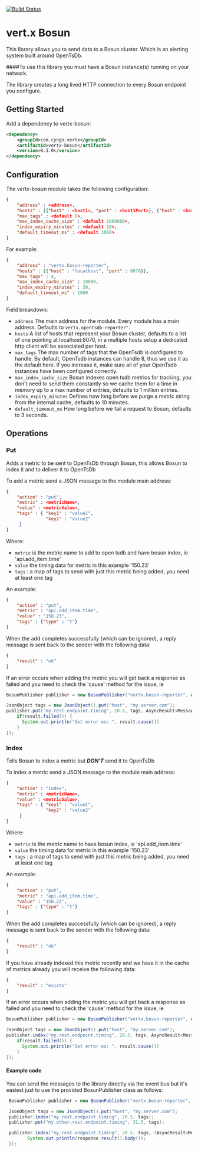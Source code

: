 
[![Build Status](https://travis-ci.org/cyngn/vertx-bosun.svg?branch=master)](https://travis-ci.org/cyngn/vertx-bosun)

# vert.x Bosun

This library allows you to send data to a Bosun cluster. Which is an alerting system built around OpenTsDb.

####To use this library you must have a Bosun instance(s) running on your network.

The library creates a long lived HTTP connection to every Bosun endpoint you configure.

## Getting Started

Add a dependency to vertx-bosun:

```xml
<dependency>
    <groupId>com.cyngn.vertx</groupId>
    <artifactId>vertx-bosun</artifactId>
    <version>0.1.0</version>
</dependency>
```

## Configuration

The vertx-bosun module takes the following configuration:
```json
{
    "address" : <address>,
    "hosts" : [{"host" : <host1>, "port" : <host1Port>}, {"host" : <host2>, "port" : <host2Port>}],
    "max_tags" : <default 8>,
    "max_index_cache_size" : <default 1000000>,
    "index_expiry_minutes" : <default 10>,
    "default_timeout_ms" : <default 3000>
}
```
For example:
```json
{
    "address" : "vertx.bosun-reporter",
    "hosts" : [{"host" : "localhost", "port" : 8070}],
    "max_tags" : 4,
    "max_index_cache_size" : 10000,
    "index_expiry_minutes" : 30,
    "default_timeout_ms" : 1000
}
```
Field breakdown:

* `address` The main address for the module. Every module has a main address. Defaults to `vertx.opentsdb-reporter"`.
* `hosts` A list of hosts that represent your Bosun cluster, defaults to a list of one pointing at localhost:8070, in a multiple hosts setup a dedicated http client will be associated per host.
* `max_tags` The max number of tags that the OpenTsdb is configured to handle.  By default, OpenTsdb instances can handle 8, thus we use it as the default here.  If you increase it, make sure all of your OpenTsdb instances have been configured correctly.
* `max_index_cache_size` Bosun indexes open tsdb metrics for tracking, you don't need to send them constantly so we cache them for a time in memory up to a max number of entries, defaults to 1 million entries.
* `index_expiry_minutes` Defines how long before we purge a metric string from the internal cache, defaults to 10 minutes.
* `default_timeout_ms` How long before we fail a request to Bosun, defaults to 3 seconds.

## Operations

### Put

Adds a metric to be sent to OpenTsDb through Bosun, this allows Bosun to index it and to deliver it to OpenTsDb

To add a metric send a JSON message to the module main address:
```json
{
    "action" : "put",
    "metric" : <metricName>,
    "value" : <metricValue>,
    "tags" : { "key1" : "value1",
               "key2" : "value2"
     }
}
```
Where:

* `metric` is the metric name to add to open tsdb and have bosun index, ie 'api.add_item.time'
* `value` the timing data for metric in this example '150.23'
* `tags` : a map of tags to send with just this metric being added, you need at least one tag

An example:
```json
{
    "action" : "put",
    "metric" : "api.add_item.time",
    "value" : "150.23",
    "tags" : {"type" : "t"}
}
```
When the add completes successfully (which can be ignored), a reply message is sent back to the sender with the following data:
```json
{
    "result" : "ok"
}
```
If an error occurs when adding the metric you will get back a response as failed and you need to check the 'cause' method for the issue, ie
```java
BosunPublisher publisher = new BosunPublisher("vertx.bosun-reporter", eventBusRef)

JsonObject tags = new JsonObject().put("host", "my.server.com");
publisher.put("my.rest.endpoint.timing", 20.5, tags, AsyncResult<Message<JsonObject>> result -> {
	if(result.failed()) {
      System.out.println("Got error ex: ", result.cause())
    }
});
```
### Index

Tells Bosun to index a metric but ***DON'T*** send it to OpenTsDb

To index a metric send a JSON message to the module main address:
```json
{
    "action" : "index",
    "metric" : <metricName>,
    "value" : <metricValue>,
    "tags" : { "key1" : "value1",
               "key2" : "value2"
     }
}
```
Where:

* `metric` is the metric name to have bosun index, ie 'api.add_item.time'
* `value` the timing data for metric in this example '150.23'
* `tags` : a map of tags to send with just this metric being added, you need at least one tag

An example:
```json
{
    "action" : "put",
    "metric" : "api.add_item.time",
    "value" : "150.23",
    "tags" : {"type" : "t"}
}
```
When the add completes successfully (which can be ignored), a reply message is sent back to the sender with the following data:
```json
{
    "result" : "ok"
}
```
If you have already indexed this metric recently and we have it in the cache of metrics already you will receive the following data:
```json
{
    "result" : "exists"
}
```
If an error occurs when adding the metric you will get back a response as failed and you need to check the 'cause' method for the issue, ie
```java
BosunPublisher publisher = new BosunPublisher("vertx.bosun-reporter", eventBusRef)

JsonObject tags = new JsonObject().put("host", "my.server.com");
publisher.index("my.rest.endpoint.timing", 20.5, tags, AsyncResult<Message<JsonObject>> result -> {
	if(result.failed()) {
      System.out.println("Got error ex: ", result.cause())
    }
});
```
#### Example code
You can send the messages to the library directly via the event bus but it's easiest just to use the provided BosunPublisher class as follows:
```java
 BosunPublisher publisher = new BosunPublisher("vertx.bosun-reporter", eventBusRef)

 JsonObject tags = new JsonObject().put("host", "my.server.com");
 publisher.index("my.rest.endpoint.timing", 20.5, tags);
 publisher.put("my.other.rest.endpoint.timing", 31.5, tags);

 publisher.index("my.rest.endpoint.timing", 20.5, tags, (AsyncResult<Message<JsonObject>> response) -> {
        System.out.println(response.result().body());
 });
```
